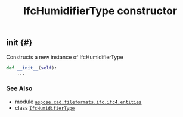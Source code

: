 ﻿---
title: IfcHumidifierType constructor
second_title: Aspose.CAD for Python via .NET API References
description: 
type: docs
weight: 10
url: /python-net/aspose.cad.fileformats.ifc.ifc4.entities/ifchumidifiertype/__init__/
is_root: false
---

## __init__ {#}

Constructs a new instance of IfcHumidifierType



```python
def __init__(self):
    ...
```





### See Also
* module [`aspose.cad.fileformats.ifc.ifc4.entities`](../../)
* class [`IfcHumidifierType`](/cad/python-net/aspose.cad.fileformats.ifc.ifc4.entities/ifchumidifiertype)
